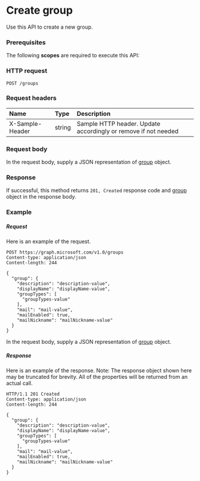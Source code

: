 # Create group

Use this API to create a new group.
### Prerequisites
The following **scopes** are required to execute this API: 
### HTTP request
<!-- { "blockType": "ignored" } -->
```http
POST /groups

```
### Request headers
| Name       | Type | Description|
|:---------------|:--------|:----------|
| X-Sample-Header  | string  | Sample HTTP header. Update accordingly or remove if not needed|

### Request body
In the request body, supply a JSON representation of [group](../resources/group.md) object.


### Response
If successful, this method returns `201, Created` response code and [group](../resources/group.md) object in the response body.

### Example
##### Request
Here is an example of the request.
<!-- {
  "blockType": "request",
  "name": "create_group_from_groups"
}-->
```http
POST https://graph.microsoft.com/v1.0/groups
Content-type: application/json
Content-length: 244

{
  "group": {
    "description": "description-value",
    "displayName": "displayName-value",
    "groupTypes": [
      "groupTypes-value"
    ],
    "mail": "mail-value",
    "mailEnabled": true,
    "mailNickname": "mailNickname-value"
  }
}
```
In the request body, supply a JSON representation of [group](../resources/group.md) object.
##### Response
Here is an example of the response. Note: The response object shown here may be truncated for brevity. All of the properties will be returned from an actual call.
<!-- {
  "blockType": "response",
  "truncated": true,
  "@odata.type": "microsoft.graph.group"
} -->
```http
HTTP/1.1 201 Created
Content-type: application/json
Content-length: 244

{
  "group": {
    "description": "description-value",
    "displayName": "displayName-value",
    "groupTypes": [
      "groupTypes-value"
    ],
    "mail": "mail-value",
    "mailEnabled": true,
    "mailNickname": "mailNickname-value"
  }
}
```

<!-- uuid: 8fcb5dbc-d5aa-4681-8e31-b001d5168d79
2015-10-25 14:57:30 UTC -->
<!-- {
  "type": "#page.annotation",
  "description": "Create group",
  "keywords": "",
  "section": "documentation",
  "tocPath": ""
}-->